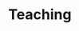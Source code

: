 ---
title: "Teaching"
description: "I provide my TA notes of courses on econometrics at the undergraduate and graduate level."
---